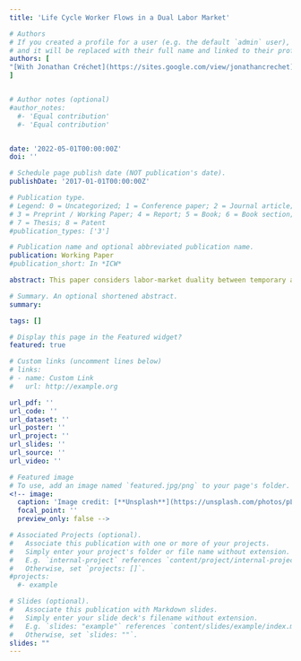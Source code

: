 ```yaml
---
title: 'Life Cycle Worker Flows in a Dual Labor Market'

# Authors
# If you created a profile for a user (e.g. the default `admin` user), write the username (folder name) here
# and it will be replaced with their full name and linked to their profile.
authors: [
"[With Jonathan Créchet](https://sites.google.com/view/jonathancrechet)"
]


# Author notes (optional)
#author_notes:
  #- 'Equal contribution'
  #- 'Equal contribution'


date: '2022-05-01T00:00:00Z'
doi: ''

# Schedule page publish date (NOT publication's date).
publishDate: '2017-01-01T00:00:00Z'

# Publication type.
# Legend: 0 = Uncategorized; 1 = Conference paper; 2 = Journal article;
# 3 = Preprint / Working Paper; 4 = Report; 5 = Book; 6 = Book section;
# 7 = Thesis; 8 = Patent
#publication_types: ['3']

# Publication name and optional abbreviated publication name.
publication: Working Paper
#publication_short: In *ICW*

abstract: This paper considers labor-market duality between temporary and permanent employment contracts as a source of life-cycle heterogeneity in worker flows. Using panel data from the French Continuous Employment Survey, we estimate that the transition probabilities from unemployment to temporary (UT) and permanent (UP) employment have a declining profile over the life cycle for high-education workers but a flat profile for low-education workers. The same is observed for the transition probability from temporary to permanent employment (TP). We show that a search-and-matching model with heterogeneous workers and jobs, information frictions and Bayesian learning about worker ability, and match-specific unemployment risk can replicate these facts. Bayesian learning is relatively more prevalent for high-education workers, whereas unemployment-risk heterogeneity is the key driver of life-cycle variation in worker flows for the low-educated. We assess the implications of the model for the effect of temporary contracts and firing costs on employment, mismatch and aggregate productivity, and the life-cycle dynamics of earnings.

# Summary. An optional shortened abstract.
summary:

tags: []

# Display this page in the Featured widget?
featured: true

# Custom links (uncomment lines below)
# links:
# - name: Custom Link
#   url: http://example.org

url_pdf: ''
url_code: ''
url_dataset: ''
url_poster: ''
url_project: ''
url_slides: ''
url_source: ''
url_video: ''

# Featured image
# To use, add an image named `featured.jpg/png` to your page's folder.
<!-- image:
  caption: 'Image credit: [**Unsplash**](https://unsplash.com/photos/pLCdAaMFLTE)'
  focal_point: ''
  preview_only: false -->

# Associated Projects (optional).
#   Associate this publication with one or more of your projects.
#   Simply enter your project's folder or file name without extension.
#   E.g. `internal-project` references `content/project/internal-project/index.md`.
#   Otherwise, set `projects: []`.
#projects:
  #- example

# Slides (optional).
#   Associate this publication with Markdown slides.
#   Simply enter your slide deck's filename without extension.
#   E.g. `slides: "example"` references `content/slides/example/index.md`.
#   Otherwise, set `slides: ""`.
slides: ""
---
```


<!-- {{% callout note %}}
<!-- Click the _Cite_ button above to demo the feature to enable visitors to import publication metadata into their reference management software.
{{% /callout %}} -->

<!-- {{% callout note %}}
<!-- Create your slides in Markdown - click the _Slides_ button to check out the example. -->
<!-- {{% /callout %}}  -->

<!-- Supplementary notes can be added here, including [code, math, and images](https://wowchemy.com/docs/writing-markdown-latex/). -->
